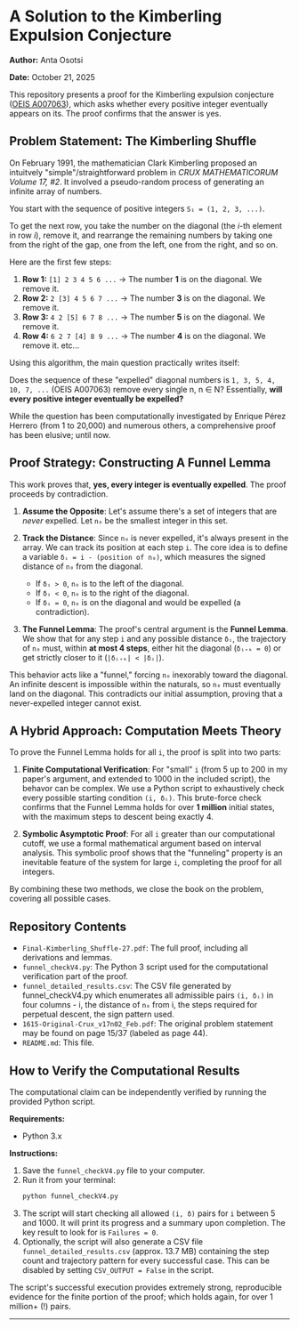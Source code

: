 # A Solution to the Kimberling Expulsion Conjecture

**Author:** Anta Osotsi

**Date:** October 21, 2025

This repository presents a proof for the Kimberling expulsion conjecture ([OEIS A007063](https://oeis.org/A007063)), which asks whether every positive integer eventually appears on its. The proof confirms that the answer is yes.

## Problem Statement: The Kimberling Shuffle

On February 1991, the mathematician Clark Kimberling proposed an intuitvely "simple"/straightforward problem in *CRUX MATHEMATICORUM Volume 17, #2*. It involved a pseudo-random process of generating an infinite array of numbers.

You start with the sequence of positive integers `S₁ = (1, 2, 3, ...)`.

To get the next row, you take the number on the diagonal (the *i*-th element in row *i*), remove it, and rearrange the remaining numbers by taking one from the right of the gap, one from the left, one from the right, and so on.

Here are the first few steps:

1.  **Row 1:** `[1] 2 3 4 5 6 ...` -> The number **1** is on the diagonal. We remove it.
2.  **Row 2:** `2 [3] 4 5 6 7 ...` -> The number **3** is on the diagonal. We remove it.
3.  **Row 3:** `4 2 [5] 6 7 8 ...` -> The number **5** is on the diagonal. We remove it.
4.  **Row 4:** `6 2 7 [4] 8 9 ...` -> The number **4** is on the diagonal. We remove it.
etc...

Using this algorithm, the main question practically writes itself: 

Does the sequence of these "expelled" diagonal numbers is `1, 3, 5, 4, 10, 7, ...` (OEIS A007063) remove every single n, n ∈ N? Essentially, **will every positive integer eventually be expelled?**

While the question has been computationally investigated by Enrique Pérez Herrero (from 1 to 20,000) and numerous others, a comprehensive proof has been elusive; until now.  

## Proof Strategy: Constructing A Funnel Lemma

This work proves that, **yes, every integer is eventually expelled**. The proof proceeds by contradiction.

1.  **Assume the Opposite**: Let's assume there's a set of integers that are *never* expelled. Let `n₀` be the smallest integer in this set.

2.  **Track the Distance**: Since `n₀` is never expelled, it's always present in the array. We can track its position at each step `i`. The core idea is to define a variable `δᵢ = i - (position of n₀)`, which measures the signed distance of `n₀` from the diagonal.
    *   If `δᵢ > 0`, `n₀` is to the left of the diagonal.
    *   If `δᵢ < 0`, `n₀` is to the right of the diagonal.
    *   If `δᵢ = 0`, `n₀` is on the diagonal and would be expelled (a contradiction).

3.  **The Funnel Lemma**: The proof's central argument is the **Funnel Lemma**. We show that for any step `i` and any possible distance `δᵢ`, the trajectory of `n₀` must, within **at most 4 steps**, either hit the diagonal (`δᵢ₊ₖ = 0`) or get strictly closer to it (`|δᵢ₊ₖ| < |δᵢ|`).

This behavior acts like a "funnel," forcing `n₀` inexorably toward the diagonal. An infinite descent is impossible within the naturals, so `n₀` must eventually land on the diagonal. This contradicts our initial assumption, proving that a never-expelled integer cannot exist.

## A Hybrid Approach: Computation Meets Theory

To prove the Funnel Lemma holds for all `i`, the proof is split into two parts:

1.  **Finite Computational Verification**: For "small" `i` (from 5 up to 200 in my paper's argument, and extended to 1000 in the included script), the behavor can be complex. We use a Python script to exhaustively check every possible starting condition `(i, δᵢ)`. This brute-force check confirms that the Funnel Lemma holds for over **1 million** initial states, with the maximum steps to descent being exactly 4.

2.  **Symbolic Asymptotic Proof**: For all `i` greater than our computational cutoff, we use a formal mathematical argument based on interval analysis. This symbolic proof shows that the "funneling" property is an inevitable feature of the system for large `i`, completing the proof for all integers.

By combining these two methods, we close the book on the problem, covering all possible cases.

## Repository Contents

*   `Final-Kimberling_Shuffle-27.pdf`: The full proof, including all derivations and lemmas.
*   `funnel_checkV4.py`: The Python 3 script used for the computational verification part of the proof.
*   `funnel_detailed_results.csv`: The CSV file generated by funnel_checkV4.py which enumerates all admissible pairs `(i, δᵢ)` in four columns - i, the distance of `n₀` from i, the steps required for perpetual descent, the sign pattern used.
*   `1615-Original-Crux_v17n02_Feb.pdf`: The original problem statement may be found on page 15/37 (labeled as page 44).
*   `README.md`: This file.

## How to Verify the Computational Results

The computational claim can be independently verified by running the provided Python script.

**Requirements:**
*   Python 3.x

**Instructions:**
1.  Save the `funnel_checkV4.py` file to your computer.
2.  Run it from your terminal:
    ```bash
    python funnel_checkV4.py
    ```
3.  The script will start checking all allowed `(i, δ)` pairs for `i` between 5 and 1000. It will print its progress and a summary upon completion. The key result to look for is `Failures = 0`.
4.  Optionally, the script will also generate a CSV file `funnel_detailed_results.csv` (approx. 13.7 MB) containing the step count and trajectory pattern for every successful case. This can be disabled by setting `CSV_OUTPUT = False` in the script.

The script's successful execution provides extremely strong, reproducible evidence for the finite portion of the proof; which holds again, for over 1 million+ (!) pairs.

---

